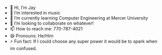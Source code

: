 - 👋 Hi, I’m Jay
- 👀 I’m interested in music
- 🌱 I’m currently learning Computer Engineering at Mercer University
- 💞️ I’m looking to collaborate on whatever!
- 📫 How to reach me: 770-787-4021
- 😄 Pronouns: He/Him
- ⚡ Fun fact: If I could choose any super power it would be to spark when im confused.

<!---
Wobbleyaj1/Wobbleyaj1 is a ✨ special ✨ repository because its `README.md` (this file) appears on your GitHub profile.
You can click the Preview link to take a look at your changes.
--->

